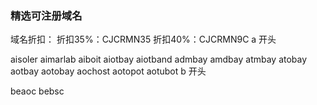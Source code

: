### 精选可注册域名
域名折扣：
折扣35%：CJCRMN35
折扣40%：CJCRMN9C
a 开头

aisoler
aimarlab
aiboit
aiotbay
aiotband
admbay
amdbay
atmbay
atobay
aotbay
aotobay
aochost
aotopot
aotubot
b 开头

beaoc
bebsc



